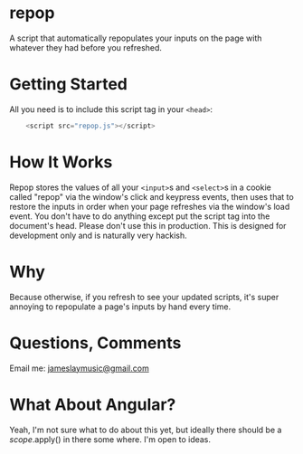 repop
=====

A script that automatically repopulates your inputs on the page with whatever they had before you refreshed.

Getting Started
===============

All you need is to include this script tag in your `<head>`:

```javascript
    <script src="repop.js"></script>
```

How It Works
============

Repop stores the values of all your `<input>`s and `<select>`s in a cookie called "repop" via the window's click and keypress events, then uses that to restore 
the inputs in order when your page refreshes via the window's load event.  You don't have to do anything except put the script tag into the document's head.
Please don't use this in production.  This is designed for development only and is naturally very hackish.


Why
===

Because otherwise, if you refresh to see your updated scripts, it's super annoying to repopulate a page's inputs by hand every time.


Questions, Comments
===================

Email me: jameslaymusic@gmail.com


What About Angular?
===================

Yeah, I'm not sure what to do about this yet, but ideally there should be a $scope.$apply() in there some where.  I'm open to ideas.
